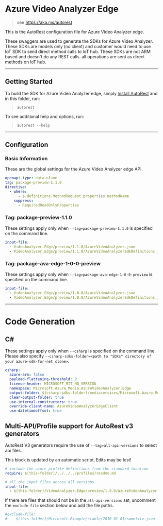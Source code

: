 # Azure Video Analyzer Edge

> see https://aka.ms/autorest

This is the AutoRest configuration file for Azure Video Analyzer edge.

These swaggers are used to generate the SDKs for Azure Video Analyzer. These SDKs are models only (no client) and customer would need to use IoT SDK to send direct method calls to IoT hub. These SDKs are not ARM based and doesn't do any REST calls. all operations are sent as direct methods on IoT hub.

---

## Getting Started

To build the SDK for Azure Video Analyzer edge, simply [Install AutoRest](https://aka.ms/autorest/install) and in this folder, run:

> `autorest`

To see additional help and options, run:

> `autorest --help`

---

## Configuration

### Basic Information

These are the global settings for the Azure Video Analyzer edge API.

``` yaml
openapi-type: data-plane
tag: package-preview-1.1.0
directive:
  - where:
      - $.definitions.MethodRequest.properties.methodName
    suppress:
      - RequiredReadOnlyProperties
```


### Tag: package-preview-1.1.0

These settings apply only when `--tag=package-preview-1.1.0` is specified on the command line.

```yaml $(tag) == 'package-preview-1.1.0'
input-file:
  - VideoAnalyzer.Edge/preview/1.1.0/AzureVideoAnalyzer.json
  - VideoAnalyzer.Edge/preview/1.1.0/AzureVideoAnalyzerSdkDefinitions.json
```
### Tag: package-ava-edge-1-0-0-preview

These settings apply only when `--tag=package-ava-edge-1-0-0-preview` is specified on the command line.

``` yaml $(tag) == 'package-ava-edge-1-0-0-preview'
input-file:
  - VideoAnalyzer.Edge/preview/1.0.0/AzureVideoAnalyzer.json
  - VideoAnalyzer.Edge/preview/1.0.0/AzureVideoAnalyzerSdkDefinitions.json
```

---

# Code Generation

## C#

These settings apply only when `--csharp` is specified on the command line.
Please also specify `--csharp-sdks-folder=<path to "SDKs" directory of your azure-sdk-for-net clone>`.

``` yaml $(csharp)
csharp:
  azure-arm: false
  payload-flattening-threshold: 2
  license-header: MICROSOFT_MIT_NO_VERSION
  namespace: Microsoft.Azure.Media.AzureVideoAnalyzer.Edge
  output-folder: $(csharp-sdks-folder)/mediaservices/Microsoft.Azure.Media.AzureVideoAnalyzer.Edge/src/Generated
  clear-output-folder: true
  use-internal-constructors: true
  override-client-name: AzureVideoAnalyzerEdgeClient
  use-datetimeoffset: true
```

## Multi-API/Profile support for AutoRest v3 generators

AutoRest V3 generators require the use of `--tag=all-api-versions` to select api files.

This block is updated by an automatic script. Edits may be lost!

``` yaml $(tag) == 'all-api-versions' /* autogenerated */
# include the azure profile definitions from the standard location
require: $(this-folder)/../../../profiles/readme.md

# all the input files across all versions
input-file:
  - $(this-folder)/VideoAnalyzer.Edge/preview/1.0.0/AzureVideoAnalyzer.json

```

If there are files that should not be in the `all-api-versions` set,
uncomment the  `exclude-file` section below and add the file paths.

``` yaml $(tag) == 'all-api-versions'
#exclude-file:
#  - $(this-folder)/Microsoft.Example/stable/2010-01-01/somefile.json
```
